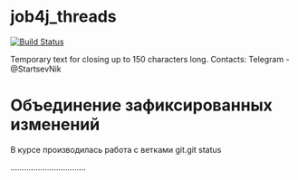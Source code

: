 # job4j_threads
[![Build Status](https://travis-ci.com/Oklevet/job4j_threads.svg?branch=main)](https://travis-ci.com/Oklevet/job4j_threads)

Temporary text for closing up to 150 characters long. 
Contacts: Telegram - @StartsevNik

Объединение зафиксированных изменений
=========
В курсе производилась работа с ветками git.git status









































.................................